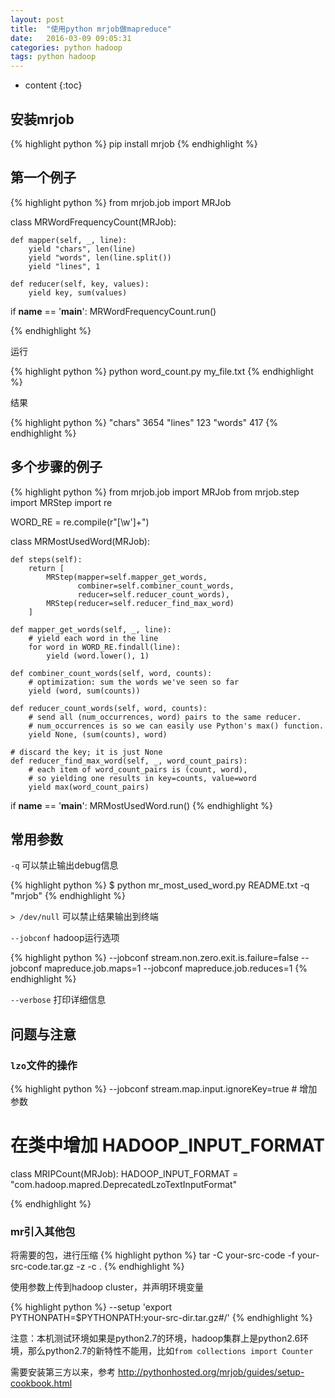 ```yaml
---
layout: post
title:  "使用python mrjob做mapreduce"
date:   2016-03-09 09:05:31
categories: python hadoop
tags: python hadoop
---
```


* content
{:toc}


## 安装mrjob
{% highlight python %}
pip install mrjob
{% endhighlight %}

## 第一个例子
{% highlight python %}
from mrjob.job import MRJob


class MRWordFrequencyCount(MRJob):

    def mapper(self, _, line):
        yield "chars", len(line)
        yield "words", len(line.split())
        yield "lines", 1

    def reducer(self, key, values):
        yield key, sum(values)


if __name__ == '__main__':
    MRWordFrequencyCount.run()

{% endhighlight %}

运行

{% highlight python %}
python word_count.py my_file.txt
{% endhighlight %}

结果

{% highlight python %}
"chars" 3654
"lines" 123
"words" 417
{% endhighlight %}

## 多个步骤的例子

{% highlight python %}
from mrjob.job import MRJob
from mrjob.step import MRStep
import re

WORD_RE = re.compile(r"[\w']+")


class MRMostUsedWord(MRJob):

    def steps(self):
        return [
            MRStep(mapper=self.mapper_get_words,
                   combiner=self.combiner_count_words,
                   reducer=self.reducer_count_words),
            MRStep(reducer=self.reducer_find_max_word)
        ]

    def mapper_get_words(self, _, line):
        # yield each word in the line
        for word in WORD_RE.findall(line):
            yield (word.lower(), 1)

    def combiner_count_words(self, word, counts):
        # optimization: sum the words we've seen so far
        yield (word, sum(counts))

    def reducer_count_words(self, word, counts):
        # send all (num_occurrences, word) pairs to the same reducer.
        # num_occurrences is so we can easily use Python's max() function.
        yield None, (sum(counts), word)

    # discard the key; it is just None
    def reducer_find_max_word(self, _, word_count_pairs):
        # each item of word_count_pairs is (count, word),
        # so yielding one results in key=counts, value=word
        yield max(word_count_pairs)


if __name__ == '__main__':
    MRMostUsedWord.run()
{% endhighlight %}

## 常用参数

`-q` 可以禁止输出debug信息

{% highlight python %}
$ python mr_most_used_word.py README.txt -q
"mrjob"
{% endhighlight %}


`> /dev/null` 可以禁止结果输出到终端


`--jobconf` hadoop运行选项

{% highlight python %}
--jobconf stream.non.zero.exit.is.failure=false
--jobconf mapreduce.job.maps=1
--jobconf mapreduce.job.reduces=1
{% endhighlight %}


`--verbose` 打印详细信息


## 问题与注意

### `lzo`文件的操作

{% highlight python %}
--jobconf stream.map.input.ignoreKey=true # 增加参数

# 在类中增加 HADOOP_INPUT_FORMAT
class MRIPCount(MRJob):
    HADOOP_INPUT_FORMAT = "com.hadoop.mapred.DeprecatedLzoTextInputFormat"

{% endhighlight %}

### mr引入其他包

将需要的包，进行压缩
{% highlight python %}
tar -C your-src-code -f your-src-code.tar.gz -z -c .
{% endhighlight %}

使用参数上传到hadoop cluster，并声明环境变量

{% highlight python %}
--setup 'export PYTHONPATH=$PYTHONPATH:your-src-dir.tar.gz#/'
{% endhighlight %}

注意：本机测试环境如果是python2.7的环境，hadoop集群上是python2.6环境，那么python2.7的新特性不能用，比如`from collections import Counter`

需要安装第三方以来，参考 http://pythonhosted.org/mrjob/guides/setup-cookbook.html



